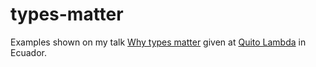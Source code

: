 types-matter
============

Examples shown on my talk [Why types matter](https://slides.com/volpegabriel/why-types-matter) given at [Quito Lambda](https://www.meetup.com/Quito-Lambda-Meetup/) in Ecuador.
